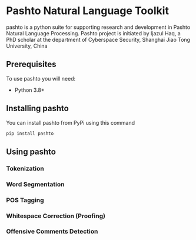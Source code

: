 # Pashto Natural Language Toolkit
pashto is a python suite for supporting research and development in Pashto Natural Language Processing. Pashto project is initiated by Ijazul Haq, a PhD scholar at the department of Cyberspace Security, Shanghai Jiao Tong University, China

## Prerequisites
To use pashto you will need:
* Python 3.8+

## Installing pashto
You can install pashto from PyPi using this command
```bash
pip install pashto
```

## Using pashto

### Tokenization

### Word Segmentation

### POS Tagging

### Whitespace Correction (Proofing)

### Offensive Comments Detection
